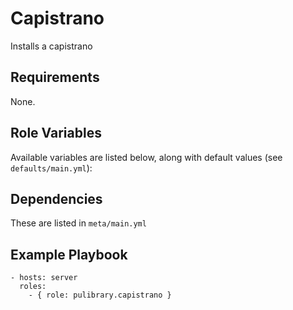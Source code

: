 # Capistrano

Installs a capistrano

## Requirements

None.

## Role Variables

Available variables are listed below, along with default values (see `defaults/main.yml`):


## Dependencies

These are listed in `meta/main.yml`

## Example Playbook

    - hosts: server
      roles:
        - { role: pulibrary.capistrano }
